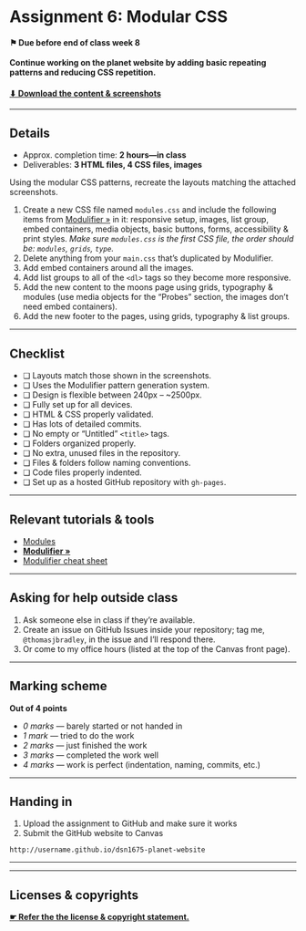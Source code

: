 # Assignment 6: Modular CSS

#### ⚑ Due before end of class week 8

**Continue working on the planet website by adding basic repeating patterns and reducing CSS repetition.**

#### [⬇ Download the content & screenshots](https://github.com/acgd-webdev-2/assignment-6/archive/master.zip)

---

## Details

- Approx. completion time: **2 hours—in class**
- Deliverables: **3 HTML files, 4 CSS files, images**

Using the modular CSS patterns, recreate the layouts matching the attached screenshots.

1. Create a new CSS file named `modules.css` and include the following items from [Modulifier »](http://modulifier.web-dev.tools/#responsive;images;list-group;embed;media-object;buttons;forms;accessibility;print) in it: responsive setup, images, list group, embed containers, media objects, basic buttons, forms, accessibility & print styles. *Make sure `modules.css` is the first CSS file, the order should be: `modules`, `grids`, `type`.*
2. Delete anything from your `main.css` that’s duplicated by Modulifier.
3. Add embed containers around all the images.
4. Add list groups to all of the `<dl>` tags so they become more responsive.
5. Add the new content to the moons page using grids, typography & modules (use media objects for the “Probes” section, the images don’t need embed containers).
6. Add the new footer to the pages, using grids, typography & list groups.

---

## Checklist

- ❏ Layouts match those shown in the screenshots.
- ❏ Uses the Modulifier pattern generation system.
- ❏ Design is flexible between 240px – ~2500px.
- ❏ Fully set up for all devices.
- ❏ HTML & CSS properly validated.
- ❏ Has lots of detailed commits.
- ❏ No empty or “Untitled” `<title>` tags.
- ❏ Folders organized properly.
- ❏ No extra, unused files in the repository.
- ❏ Files & folders follow naming conventions.
- ❏ Code files properly indented.
- ❏ Set up as a hosted GitHub repository with `gh-pages`.

---

## Relevant tutorials & tools

- [Modules](http://learn-the-web.algonquindesign.ca/topics/modules/)
- [**Modulifier »**](http://modulifier.web-dev.tools/)
- [Modulifier cheat sheet](http://learn-the-web.algonquindesign.ca/topics/modulifier-cheat-sheet/)

---

## Asking for help outside class

1. Ask someone else in class if they’re available.
2. Create an issue on GitHub Issues inside your repository; tag me, `@thomasjbradley`, in the issue and I’ll respond there.
3. Or come to my office hours (listed at the top of the Canvas front page).

---

## Marking scheme

**Out of 4 points**

- *0 marks* — barely started or not handed in
- *1 mark* — tried to do the work
- *2 marks* — just finished the work
- *3 marks* — completed the work well
- *4 marks* — work is perfect (indentation, naming, commits, etc.)

---

## Handing in

1. Upload the assignment to GitHub and make sure it works
2. Submit the GitHub website to Canvas

```
http://username.github.io/dsn1675-planet-website
```

---
---

## Licenses & copyrights

[**☛ Refer the the license & copyright statement.**](https://github.com/acgd-webdev-2/meta)
